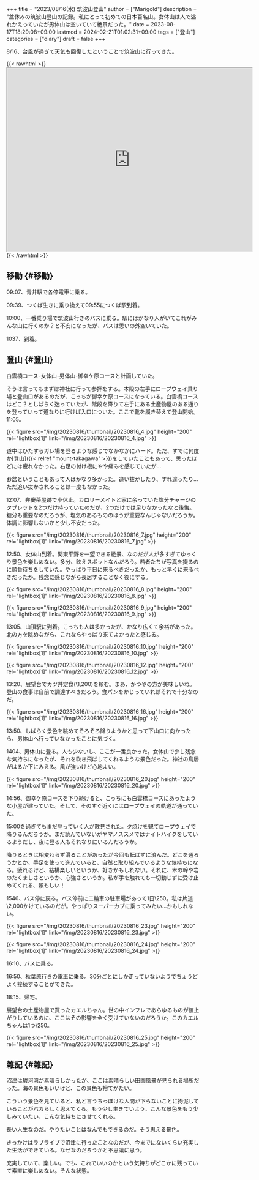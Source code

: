 +++
title = "2023/08/16(水) 筑波山登山"
author = ["Marigold"]
description = "盆休みの筑波山登山の記録。私にとって初めての日本百名山。女体山は人で溢れかえっていたが男体山は空いていて絶景だった。"
date = 2023-08-17T18:29:08+09:00
lastmod = 2024-02-21T01:02:31+09:00
tags = ["登山"]
categories = ["diary"]
draft = false
+++

8/16、台風が過ぎて天気も回復したということで筑波山に行ってきた。

{{< rawhtml >}} <iframe src="https://www.google.com/maps/d/embed?mid=19FYJCnCYa3CSFePxaLDQVENcRB1AEPo&ehbc=2E312F&noprof=1" width="640" height="480"></iframe> {{< /rawhtml >}}


## 移動 {#移動}

09:07、青井駅で各停電車に乗る。

09:39、つくば生きに乗り換えて09:55につくば駅到着。

10:00、一番乗り場で筑波山行きのバスに乗る。駅にはかなり人がいてこれがみんな山に行くのか？と不安になったが、バスは思いの外空いていた。

1037、到着。


## 登山 {#登山}

白雲橋コース-女体山-男体山-御幸ケ原コースと計画していた。

そうは言ってもまずは神社に行って参拝をする。本殿の左手にロープウェイ乗り場と登山口があるのだが、こっちが御幸ケ原コースになっている。白雲橋コースはどこ？としばらく迷っていたが、階段を降りて左手にある土産物屋のある通りを登っていって道なりに行けば入口についた。ここで靴を履き替えて登山開始。11:05。

{{< figure src="/img/20230816/thumbnail/20230816_4.jpg" height="200" rel="lightbox[1]" link="/img/20230816/20230816_4.jpg" >}}

道中はひたすらガレ場を登るような感じでなかなかにハード。ただ、すでに何度か[登山]({{< relref "mount-takagawa" >}})をしていたこともあって、思ったほどには疲れなかった。右足の付け根にやや痛みを感じていたが...

お盆ということもあって人はかなり多かった。追い抜かしたり、すれ違ったり...ただ追い抜かされることは一度もなかった。

12:07、弁慶茶屋跡で小休止。カロリーメイトと家に余っていた塩分チャージのタブレットを2つだけ持っていたのだが、2つだけでは足りなかったなと後悔。糖分も重要なのだろうが、塩気のあるもののほうが重要なんじゃないだろうか。体調に影響しないかと少し不安だった。

{{< figure src="/img/20230816/thumbnail/20230816_7.jpg" height="200" rel="lightbox[1]" link="/img/20230816/20230816_7.jpg" >}}

12:50、女体山到着。関東平野を一望できる絶景、なのだが人が多すぎてゆっくり景色を楽しめない。多分、映えスポットなんだろう。若者たちが写真を撮るのに順番待ちをしていた。やっぱり平日に来るべきだったか、もっと早くに来るべきだったか。残念に感じながら長居することなく後にする。

{{< figure src="/img/20230816/thumbnail/20230816_8.jpg" height="200" rel="lightbox[1]" link="/img/20230816/20230816_8.jpg" >}}

{{< figure src="/img/20230816/thumbnail/20230816_9.jpg" height="200" rel="lightbox[1]" link="/img/20230816/20230816_9.jpg" >}}

13:05、山頂駅に到着。こっちも人は多かったが、かなり広くて余裕があった。北の方を眺めながら、これならやっぱり来てよかったと感じる。

{{< figure src="/img/20230816/thumbnail/20230816_10.jpg" height="200" rel="lightbox[1]" link="/img/20230816/20230816_10.jpg" >}}

{{< figure src="/img/20230816/thumbnail/20230816_12.jpg" height="200" rel="lightbox[1]" link="/img/20230816/20230816_12.jpg" >}}

13:20、展望台でカツ丼定食(\\1,200)を頼む。まあ、かつやの方が美味しいね。登山の食事は自前で調達すべきだろう。食パンをかじっていればそれで十分なのだ。

{{< figure src="/img/20230816/thumbnail/20230816_16.jpg" height="200" rel="lightbox[1]" link="/img/20230816/20230816_16.jpg" >}}

13:50、しばらく景色を眺めてそろそろ降りようかと思って下山口に向かったら、男体山へ行っていなかったことに気づく。

1404、男体山に登る。人も少ないし、ここが一番良かった。女体山で少し残念な気持ちになったが、それを吹き飛ばしてくれるような景色だった。神社の鳥居がはるか下にみえる。風が強いけど心地よい。

{{< figure src="/img/20230816/thumbnail/20230816_20.jpg" height="200" rel="lightbox[1]" link="/img/20230816/20230816_20.jpg" >}}

14:56、御幸ケ原コースを下り続けると、こっちにも白雲橋コースにあったような小屋が建っていた。そして、そのすぐ近くにはロープウェイの軌道が通っていた。

15:00を過ぎてもまだ登っていく人が散見された。夕焼けを観てロープウェイで降りるんだろうか。まだ読んでいないがヤマノススメではナイトハイクをしているようだし、夜に登る人もそれなりにいるんだろうか。

降りるときは相変わらず滑ることがあったが今回も転ばずに済んだ。どこを通ろうかとか、手足を使って進んでいると、自然と取り組んでいるような気持ちになる。疲れるけど、結構楽しいというか、好きかもしれない。それに、木の幹や岩のたくましさというか、心強さというか。私が手を触れても一切動じずに受け止めてくれる、頼もしい！

1546、バス停に戻る。バス停前に二輪車の駐車場があって1日\\250。私は片道\\2,000かけているのだが。やっぱりスーパーカブに乗ってみたい...かもしれない。

{{< figure src="/img/20230816/thumbnail/20230816_23.jpg" height="200" rel="lightbox[1]" link="/img/20230816/20230816_23.jpg" >}}

{{< figure src="/img/20230816/thumbnail/20230816_24.jpg" height="200" rel="lightbox[1]" link="/img/20230816/20230816_24.jpg" >}}

16:10、バスに乗る。

16:50、秋葉原行きの電車に乗る。30分ごとにしか走っていないようでちょうどよく接続することができた。

18:15、帰宅。

展望台の土産物屋で買ったカエルちゃん。世の中インフレであらゆるものが値上がりしているのに、ここはその影響を全く受けていないのだろうか。このカエルちゃんは1つ\\250。

{{< figure src="/img/20230816/thumbnail/20230816_25.jpg" height="200" rel="lightbox[1]" link="/img/20230816/20230816_25.jpg" >}}


## 雑記 {#雑記}

沼津は駿河湾が素晴らしかったが、ここは素晴らしい田園風景が見られる場所だった。海の景色もいいけど、この景色も捨てがたい。

こういう景色を見ていると、私と言うちっぽけな人間が下らないことに拘泥していることがバカらしく思えてくる。もう少し生きていよう、こんな景色をもう少しみていたい、こんな気持ちにさせてくれる。

長い人生なのだ。やりたいことはなんでもできるのだ。そう思える景色。

きっかけはラブライブで沼津に行ったことなのだが、今までにないくらい充実した生活ができている。なぜなのだろうかと不思議に思う。

充実していて、楽しい。でも、これでいいのかという気持ちがどこかに残っていて素直に楽しめない。そんな状態。
